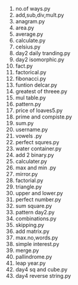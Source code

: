 1. no.of ways.py
2. add,sub,div,mult.py
3. anagram.py
4. area.py
5. average.py
6. calculate.py
7. celsius.py
8. day2 daily tranding.py
9. day2 isomorphic.py
10. fact.py
11. factorical.py
12. fibonacci.py
13. funtion delcar.py
14. greatest of threee.py
15. mul table.py
16. pattern.py
17. price of loaves5.py
18. prime and compiste.py
19. sum.py
20. username.py
21. vowels .py
22. perfect squres.py
23. water container.py
24. add 2 binary.py
25.  calculater.py
26. max and min .py
27. mirror.py
28. factorial.py
29. triangle.py
30. upper and lower.py
31. perfect number.py
32. sum square.py
33. pattern day2.py
34. combinations.py
35. skipping.py
36. add matrix.py
37. max.no,words.py
38. simple interest.py
39. merge.py
40. pallindrome.py
41. leap year.py
42. day4 sq and cube.py
43. day4 reverse string.py
